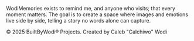 WodiMemories exists to remind me, and anyone who visits; that every moment matters.
The goal is to create a space where images and emotions live side by side, telling a story no words alone can capture.


© 2025 BuiltByWodi® Projects. Created by Caleb "Calchiwo" Wodi